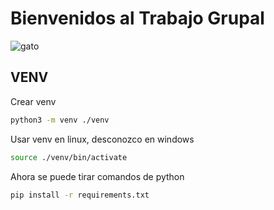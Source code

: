 # Bienvenidos al Trabajo Grupal

![gato](https://cataas.com/cat)

## VENV
Crear venv
```bash
python3 -m venv ./venv
```

Usar venv en linux, desconozco en windows
```bash
source ./venv/bin/activate
```

Ahora se puede tirar comandos de python

```bash
pip install -r requirements.txt
```